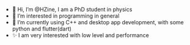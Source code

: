 - 👋 Hi, I’m @HZine, I am a PhD student in physics
- 👀 I’m interested in programming in general
- 🌱 I’m currently using C++ and desktop app development, with some python and flutter(dart)
- ✨ I am very interested with low level and performance


<!---
HZine/HZine is a ✨ special ✨ repository because its `README.md` (this file) appears on your GitHub profile.
You can click the Preview link to take a look at your changes.
--->

